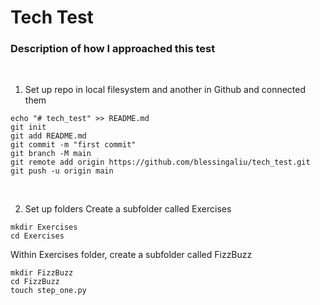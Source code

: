 # Tech Test 

### Description of how I approached this test
<br/>

1. Set up repo in local filesystem and another in Github and connected them
```
echo "# tech_test" >> README.md
git init
git add README.md
git commit -m "first commit"
git branch -M main
git remote add origin https://github.com/blessingaliu/tech_test.git
git push -u origin main
```
<br/>


2. Set up folders 
Create a subfolder called Exercises 
```
mkdir Exercises
cd Exercises
```
Within Exercises folder, create a subfolder called FizzBuzz

```
mkdir FizzBuzz
cd FizzBuzz
touch step_one.py
```
